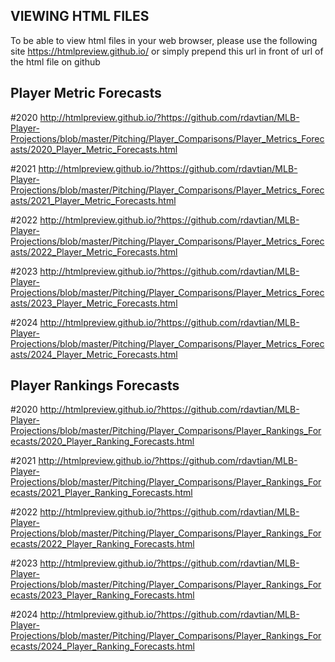 ## VIEWING HTML FILES 
To be able to view html files in your web browser, please use the following site https://htmlpreview.github.io/ or simply prepend this url
in front of url of the html file on github 

## Player Metric Forecasts 

#2020
http://htmlpreview.github.io/?https://github.com/rdavtian/MLB-Player-Projections/blob/master/Pitching/Player_Comparisons/Player_Metrics_Forecasts/2020_Player_Metric_Forecasts.html

#2021
http://htmlpreview.github.io/?https://github.com/rdavtian/MLB-Player-Projections/blob/master/Pitching/Player_Comparisons/Player_Metrics_Forecasts/2021_Player_Metric_Forecasts.html

#2022
http://htmlpreview.github.io/?https://github.com/rdavtian/MLB-Player-Projections/blob/master/Pitching/Player_Comparisons/Player_Metrics_Forecasts/2022_Player_Metric_Forecasts.html

#2023
http://htmlpreview.github.io/?https://github.com/rdavtian/MLB-Player-Projections/blob/master/Pitching/Player_Comparisons/Player_Metrics_Forecasts/2023_Player_Metric_Forecasts.html

#2024
http://htmlpreview.github.io/?https://github.com/rdavtian/MLB-Player-Projections/blob/master/Pitching/Player_Comparisons/Player_Metrics_Forecasts/2024_Player_Metric_Forecasts.html

## Player Rankings Forecasts

#2020
http://htmlpreview.github.io/?https://github.com/rdavtian/MLB-Player-Projections/blob/master/Pitching/Player_Comparisons/Player_Rankings_Forecasts/2020_Player_Ranking_Forecasts.html

#2021
http://htmlpreview.github.io/?https://github.com/rdavtian/MLB-Player-Projections/blob/master/Pitching/Player_Comparisons/Player_Rankings_Forecasts/2021_Player_Ranking_Forecasts.html

#2022
http://htmlpreview.github.io/?https://github.com/rdavtian/MLB-Player-Projections/blob/master/Pitching/Player_Comparisons/Player_Rankings_Forecasts/2022_Player_Ranking_Forecasts.html

#2023
http://htmlpreview.github.io/?https://github.com/rdavtian/MLB-Player-Projections/blob/master/Pitching/Player_Comparisons/Player_Rankings_Forecasts/2023_Player_Ranking_Forecasts.html

#2024
http://htmlpreview.github.io/?https://github.com/rdavtian/MLB-Player-Projections/blob/master/Pitching/Player_Comparisons/Player_Rankings_Forecasts/2024_Player_Ranking_Forecasts.html

